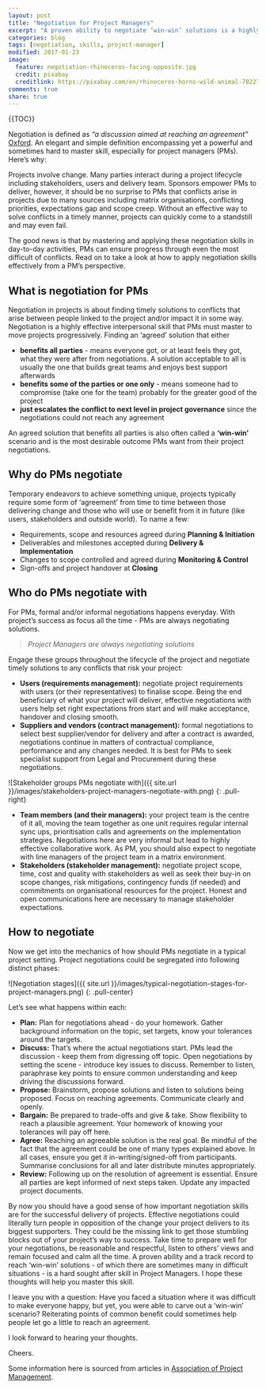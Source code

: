 ```yaml
---
layout: post
title: "Negotiation for Project Managers"
excerpt: "A proven ability to negotiate ‘win-win’ solutions is a highly sought after skill in Project Managers. Effective negotiations could literally turn people in opposition to the change your project delivers to its biggest supporters. Read on learn how to master negotiation skills for your project management arsenal."
categories: blog
tags: [negotiation, skills, project-manager]
modified: 2017-01-23
image:
  feature: negotiation-rhinoceros-facing-opposite.jpg
  credit: pixabay
  creditlink: https://pixabay.com/en/rhinoceros-horns-wild-animal-782278/
comments: true
share: true
---
```


{{TOC}}

Negotiation is defined as *“a discussion aimed at reaching an agreement”* [Oxford](https://en.oxforddictionaries.com/definition/negotiation). An elegant and simple definition encompassing yet a powerful and sometimes hard to master skill, especially for project managers (PMs). Here’s why:

Projects involve change. Many parties interact during a project lifecycle including stakeholders, users and delivery team. Sponsors empower PMs to deliver, however, it should be no surprise to PMs that conflicts arise in projects due to many sources including matrix organisations, conflicting priorities, expectations gap and scope creep. Without an effective way to solve conflicts in a timely manner, projects can quickly come to a standstill and may even fail.

The good news is that by mastering and applying these negotiation skills in day-to-day activities, PMs can ensure progress through even the most difficult of conflicts. Read on to take a look at how to apply negotiation skills effectively from a PM’s perspective. 

## What is negotiation for PMs

Negotiation in projects is about finding timely solutions to conflicts that arise between people linked to the project and/or impact it in some way. Negotiation is a highly effective interpersonal skill that PMs must master to move projects progressively. Finding an ‘agreed’ solution that either

* **benefits all parties** - means everyone got, or at least feels they got, what they were after from negotiations. A solution acceptable to all is usually the one that builds great teams and enjoys best support afterwards
* **benefits some of the parties or one only** - means someone had to compromise (take one for the team) probably for the greater good of the project
* **just escalates the conflict to next level in project governance** since the negotiations could not reach any agreement

An agreed solution that benefits all parties is also often called a **‘win-win’** scenario and is the most desirable outcome PMs want from their project negotiations.

## Why do PMs negotiate

Temporary endeavors to achieve something unique, projects typically require some form of ‘agreement’ from time to time between those delivering change and those who will use or benefit from it in future (like users, stakeholders and outside world). To name a few:

* Requirements, scope and resources agreed during **Planning & Initiation**
* Deliverables and milestones accepted during **Delivery & Implementation**
* Changes to scope controlled and agreed during **Monitoring & Control**
* Sign-offs and project handover at **Closing**

## Who do PMs negotiate with

For PMs, formal and/or informal negotiations happens everyday. With project’s success as focus all the time - PMs are always negotiating solutions. 

> *Project Managers are always negotiating solutions*

Engage these groups throughout the lifecycle of the project and negotiate timely solutions to any conflicts that risk your project:

* **Users (requirements management):** negotiate project requirements with users (or their representatives) to finalise scope. Being the end beneficiary of what your project will deliver, effective negotiations with users help set right expectations from start and will make acceptance, handover and closing smooth. 
* **Suppliers and vendors (contract management):** formal negotiations to select best supplier/vendor for delivery and after a contract is awarded, negotiations continue in matters of contractual compliance, performance and any changes needed. It is best for PMs to seek specialist support from Legal and Procurement during these negotiations.

![Stakeholder groups PMs negotiate with]({{ site.url }}/images/stakeholders-project-managers-negotiate-with.png)
{: .pull-right}

* **Team members (and their managers):** your project team is the centre of it all, moving the team together as one unit requires regular internal sync ups, prioritisation calls and agreements on the implementation strategies. Negotiations here are very informal but lead to highly effective collaborative work. As PM, you should also expect to negotiate with line managers of the project team in a matrix environment.
* **Stakeholders (stakeholder management):** negotiate project scope, time, cost and quality with stakeholders as well as seek their buy-in on scope changes, risk mitigations, contingency funds (if needed) and commitments on organisational resources for the project. Honest and open communications here are necessary to manage stakeholder expectations.

## How to negotiate

Now we get into the mechanics of how should PMs negotiate in a typical project setting. Project negotiations could be segregated into following distinct phases:

![Negotiation stages]({{ site.url }}/images/typical-negotiation-stages-for-project-managers.png)
{: .pull-center}

Let’s see what happens within each:

* **Plan:** Plan for negotiations ahead - do your homework. Gather background information on the topic, set targets, know your tolerances around the targets. 
* **Discuss:** That’s where the actual negotiations start. PMs lead the discussion - keep them from digressing off topic. Open negotiations by setting the scene - introduce key issues to discuss. Remember to listen, paraphrase key points to ensure common understanding and keep driving the discussions forward.
* **Propose:** Brainstorm, propose solutions and listen to solutions being proposed. Focus on reaching agreements. Communicate clearly and openly.
* **Bargain:** Be prepared to trade-offs and give & take. Show flexibility to reach a plausible agreement. Your homework of knowing your tolerances will pay off here.
* **Agree:** Reaching an agreeable solution is the real goal. Be mindful of the fact that the agreement could be one of many types explained above. In all cases, ensure you get it in-writing/signed-off from participants. Summarise conclusions for all and later distribute minutes appropriately.
* **Review:** Following up on the resolution of agreement is essential. Ensure all parties are kept informed of next steps taken. Update any impacted project documents. 

By now you should have a good sense of how important negotiation skills are for the successful delivery of projects. Effective negotiations could literally turn people in opposition of the change your project delivers to its biggest supporters. They could be the missing link to get those stumbling blocks out of your project’s way to success. Take time to prepare well for your negotiations, be reasonable and respectful, listen to others’ views and remain focused and calm all the time. A proven ability and a track record to reach ‘win-win’ solutions - of which there are sometimes many in difficult situations - is a hard sought after skill in Project Managers. I hope these thoughts will help you master this skill.

I leave you with a question: Have you faced a situation where it was difficult to make everyone happy, but yet, you were able to carve out a ‘win-win’ scenario? Reiterating points of common benefit could sometimes help people let go a little to reach an agreement. 

I look forward to hearing your thoughts.

Cheers.


Some information here is sourced from articles in [Association of Project Management](https://www.apm.org.uk/).
